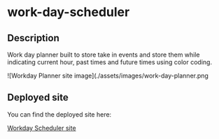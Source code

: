 # work-day-scheduler

## Description

Work day planner built to store take in events and store them while indicating current hour, past times and future times using color coding. 

![Workday Planner site image](./assets/images/work-day-planner.png

## Deployed site
You can find the deployed site here:

[Workday Scheduler site]()